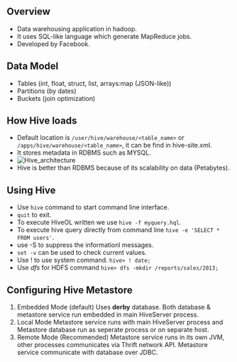 ## Overview 

  * Data warehousing application in hadoop.
  * It uses SQL-like language which generate MapReduce jobs.
  * Developed by Facebook.

## Data Model

  * Tables (int, float, struct, list, arrays:map (JSON-like))
  * Partitions (by dates)
  * Buckets (join optimization)

## How Hive loads
  
  * Default location is `/user/hive/warehouse/<table_name>` or `/apps/hive/warehouse/<table_name>`, it can be find in hive-site.xml.
  * It stores metadata in RDBMS such as MYSQL.
  * ![Hive_architecture](http://img.blog.csdn.net/20130730112101750)
  * Hive is better than RDBMS because of its scalability on data (Petabytes).

## Using Hive
  * Use `hive` command to start command line interface.
  * `quit` to exit.
  * To execute HiveOL written we use `hive -f myquery.hql`.
  * To execute hive query directly from command line `hive -e 'SELECT * FROM users'`.
  * use -S to suppress the informationl messages.
  * `set -v` can be used to check current values.
  * Use ! to use system command. `hive> ! date;`
  * Use _dfs_ for HDFS command `hive> dfs -mkdir /reports/sales/2013;`

## Configuring Hive Metastore

  1. Embedded Mode (default)
    Uses __derby__ database. Both database & metastore service run embedded in main HiveServer process.
  2. Local Mode
    Metastore service runs with main HiveServer process and Metastore database run as seperate process or on separate host.
  3. Remote Mode (Recommended)
    Metastore service runs in its own JVM, other processes communicates via Thrift network API. Metastore service communicate with database over JDBC. 

